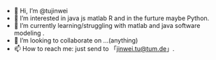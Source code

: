 - 👋 Hi, I’m @tujinwei
- 👀 I’m interested in java js matlab R and in the furture maybe Python.
- 🌱 I’m currently learning/struggling with matlab and java software modeling .
- 💞️ I’m looking to collaborate on ...(anything)
- 📫 How to reach me:  just send to 「jinwei.tu@tum.de」.

<!---
tujinwei/tujinwei is a ✨ special ✨ repository because its `README.md` (this file) appears on your GitHub profile.
You can click the Preview link to take a look at your changes.
--->
